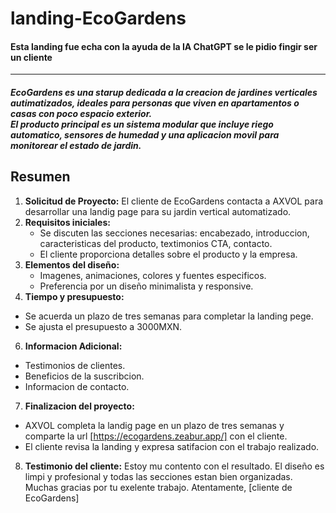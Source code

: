 # landing-EcoGardens

#### Esta landing fue echa con la ayuda de la IA ChatGPT se le pidio fingir ser un cliente
****

##### EcoGardens es una starup dedicada a la creacion de jardines verticales autimatizados, ideales para personas que viven en apartamentos o casas con poco espacio exterior.<br> El producto principal es un sistema modular que incluye riego automatico, sensores de humedad y una aplicacion movil para monitorear el estado de jardin.

## Resumen

1. **Solicitud de Proyecto:** 
 El cliente de EcoGardens contacta a AXVOL para desarrollar una landig page para su jardin vertical automatizado.
3. **Requisitos iniciales:** 
   - Se discuten  las secciones necesarias: encabezado, introduccion, caracteristicas del producto, textimonios CTA, contacto.
   - El cliente proporciona detalles sobre el producto y la empresa.
4. **Elementos del diseño:** 
   - Imagenes, animaciones, colores y fuentes especificos.
   - Preferencia por un diseño minimalista y responsive.
5. **Tiempo y presupuesto:**
  - Se acuerda un plazo de tres semanas para completar la landing pege.
  - Se ajusta el presupuesto a 3000MXN.
6. **Informacion Adicional:**
  - Testimonios de clientes.
  - Beneficios de la suscribcion.
  - Informacion de contacto.
7. **Finalizacion del proyecto:** 
  - AXVOL completa la landig page en un plazo de tres semanas y comparte la url [https://ecogardens.zeabur.app/] con el cliente.
  - El cliente revisa la landing y expresa satifacion con el trabajo realizado.
8. **Testimonio del cliente:** Estoy mu contento con el resultado. El diseño es limpi y profesional y todas las secciones estan bien organizadas. Muchas gracias por tu exelente trabajo. Atentamente, [cliente de EcoGardens] 
